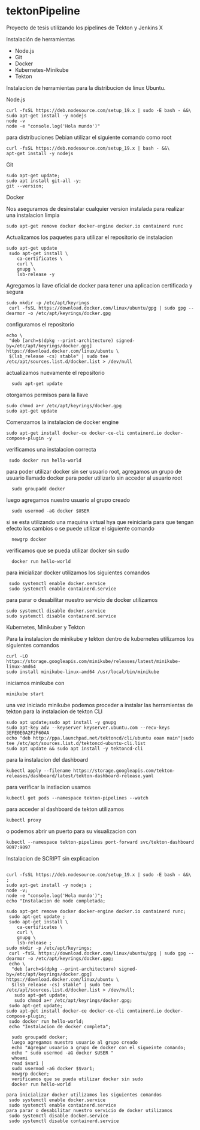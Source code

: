# tektonPipeline
Proyecto de tesis utilizando los pipelines de Tekton y Jenkins X

Instalación de herramientas

- Node.js
- Git
- Docker 
- Kubernetes-Minikube
- Tekton

Instalacion de herramientas para la distribucion de linux Ubuntu. 

Node.js
```
curl -fsSL https://deb.nodesource.com/setup_19.x | sudo -E bash - &&\
sudo apt-get install -y nodejs
node -v
node -e "console.log('Hola mundo')"
```

para distribuciones Debian utilizar el siguiente comando como root 

```
curl -fsSL https://deb.nodesource.com/setup_19.x | bash - &&\
apt-get install -y nodejs

```


Git
```
sudo apt-get update;
sudo apt install git-all -y;
git --version;
```

Docker 

Nos aseguramos de desinstalar cualquier version instalada para realizar una instalacion limpia 
```
sudo apt-get remove docker docker-engine docker.io containerd runc
```
Actualizamos los paquetes para utilizar el repositorio de instalacion
```
sudo apt-get update
 sudo apt-get install \
    ca-certificates \
    curl \
    gnupg \
    lsb-release -y
```
Agregamos la llave oficial de docker para tener una aplicacion certificada y segura
```
sudo mkdir -p /etc/apt/keyrings
 curl -fsSL https://download.docker.com/linux/ubuntu/gpg | sudo gpg --dearmor -o /etc/apt/keyrings/docker.gpg
```
 configuramos el repositorio
 ```
 echo \
  "deb [arch=$(dpkg --print-architecture) signed-by=/etc/apt/keyrings/docker.gpg] https://download.docker.com/linux/ubuntu \
  $(lsb_release -cs) stable" | sudo tee /etc/apt/sources.list.d/docker.list > /dev/null
```
  actualizamos nuevamente el repositorio
 ```  
   sudo apt-get update
```
   otorgamos permisos para la llave
```
sudo chmod a+r /etc/apt/keyrings/docker.gpg
sudo apt-get update
 ```
Comenzamos la instalacion de docker engine
```
sudo apt-get install docker-ce docker-ce-cli containerd.io docker-compose-plugin -y
```
verificamos una instalacion correcta 
``` 
 sudo docker run hello-world
```
para poder utilizar docker sin ser usuario root, agregamos un grupo de usuario llamado docker para poder utilizarlo sin acceder al usuario root
```  
  sudo groupadd docker
```  
  luego agregamos nuestro usuario al grupo creado
```  
  sudo usermod -aG docker $USER
```
  si se esta utilizando una maquina virtual hya que reiniciarla para que tengan efecto los cambios o se puede utilizar el siguiente comando
```  
  newgrp docker
``` 
 verificamos que se pueda utilizar docker sin sudo 
```  
  docker run hello-world
```
para inicializar docker utilizamos los siguientes comandos 
``` 
 sudo systemctl enable docker.service
 sudo systemctl enable containerd.service
```
para parar o desabilitar nuestro servicio de docker utilizamos
```
sudo systemctl disable docker.service
sudo systemctl disable containerd.service
```
Kubernetes, Minikuber y Tekton

Para la instalacion de minikube y  tekton dentro de kubernetes utilizamos los siguientes comandos 
```
curl -LO https://storage.googleapis.com/minikube/releases/latest/minikube-linux-amd64
sudo install minikube-linux-amd64 /usr/local/bin/minikube
```
 iniciamos minikube con 
 ```
 minikube start
 ```
una vez iniciado minikube podemos proceder a instalar las herramientas de tekton
para la instalacion de tekton CLI
```
sudo apt update;sudo apt install -y gnupg
sudo apt-key adv --keyserver keyserver.ubuntu.com --recv-keys 3EFE0E0A2F2F60AA
echo "deb http://ppa.launchpad.net/tektoncd/cli/ubuntu eoan main"|sudo tee /etc/apt/sources.list.d/tektoncd-ubuntu-cli.list
sudo apt update && sudo apt install -y tektoncd-cli
```
para la instalacion del dashboard
```
kubectl apply --filename https://storage.googleapis.com/tekton-releases/dashboard/latest/tekton-dashboard-release.yaml
```
para verificar la instlacion usamos 
```
kubectl get pods --namespace tekton-pipelines --watch
```
para acceder al dashboard de tekton utilizamos 
```
kubectl proxy
```
o  podemos abrir un puerto para su visualizacion con
```
kubectl --namespace tekton-pipelines port-forward svc/tekton-dashboard 9097:9097
```


Instalacion de SCRIPT sin explicacion 

```

curl -fsSL https://deb.nodesource.com/setup_19.x | sudo -E bash - &&\ ;
sudo apt-get install -y nodejs ;
node -v;
node -e "console.log('Hola mundo')";
echo "Instalacion de node completada;

sudo apt-get remove docker docker-engine docker.io containerd runc;
 sudo apt-get update ;
 sudo apt-get install \
    ca-certificates \
    curl \
    gnupg \
    lsb-release ;
sudo mkdir -p /etc/apt/keyrings;
 curl -fsSL https://download.docker.com/linux/ubuntu/gpg | sudo gpg --dearmor -o /etc/apt/keyrings/docker.gpg;
 echo \
  "deb [arch=$(dpkg --print-architecture) signed-by=/etc/apt/keyrings/docker.gpg] https://download.docker.com/linux/ubuntu \
  $(lsb_release -cs) stable" | sudo tee /etc/apt/sources.list.d/docker.list > /dev/null;
   sudo apt-get update;
   sudo chmod a+r /etc/apt/keyrings/docker.gpg;
 sudo apt-get update;
sudo apt-get install docker-ce docker-ce-cli containerd.io docker-compose-plugin;
 sudo docker run hello-world;
 echo "Instalacion de docker completa";

  sudo groupadd docker;
  luego agregamos nuestro usuario al grupo creado
  echo "Agregar usuario a grupo de docker con el sigueinte comando;
  echo " sudo usermod -aG docker $USER "
  whoami
  read $var1 | 
  sudo usermod -aG docker $$var1; 
  newgrp docker;
  verificamos que se pueda utilizar docker sin sudo 
  docker run hello-world

para inicializar docker utilizamos los siguientes comandos 
 sudo systemctl enable docker.service
 sudo systemctl enable containerd.service
para parar o desabilitar nuestro servicio de docker utilizamos
 sudo systemctl disable docker.service
 sudo systemctl disable containerd.service



```
